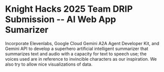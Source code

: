# Knight Hacks 2025 Team DRIP Submission -- AI Web App Sumarizer

Incorporate Elevenlabs, Google Cloud Gemini A2A Agent Developer Kit, and Gemini API to develop a superhero artificial intelligent summarizer that summarizes text and audio with a capacity for text to speech use; the voices used are in reference to invincible characters as our inspiration. We also try to allow nice visualizations of data.
